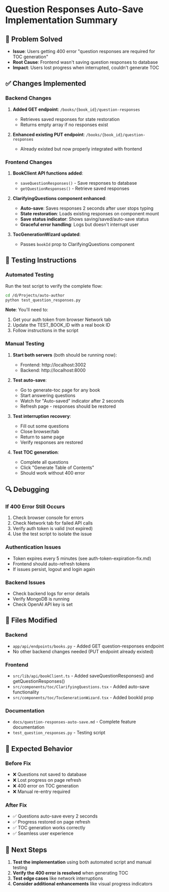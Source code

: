 # Question Responses Auto-Save Implementation Summary

## 🎯 Problem Solved
- **Issue**: Users getting 400 error "question responses are required for TOC generation" 
- **Root Cause**: Frontend wasn't saving question responses to database
- **Impact**: Users lost progress when interrupted, couldn't generate TOC

## ✅ Changes Implemented

### Backend Changes
1. **Added GET endpoint**: `/books/{book_id}/question-responses`
   - Retrieves saved responses for state restoration
   - Returns empty array if no responses exist

2. **Enhanced existing PUT endpoint**: `/books/{book_id}/question-responses`
   - Already existed but now properly integrated with frontend

### Frontend Changes  
1. **BookClient API functions added**:
   - `saveQuestionResponses()` - Save responses to database
   - `getQuestionResponses()` - Retrieve saved responses

2. **ClarifyingQuestions component enhanced**:
   - **Auto-save**: Saves responses 2 seconds after user stops typing
   - **State restoration**: Loads existing responses on component mount
   - **Save status indicator**: Shows saving/saved/auto-save status
   - **Graceful error handling**: Logs but doesn't interrupt user

3. **TocGenerationWizard updated**:
   - Passes `bookId` prop to ClarifyingQuestions component

## 🧪 Testing Instructions

### Automated Testing
Run the test script to verify the complete flow:
```bash
cd /d/Projects/auto-author
python test_question_responses.py
```

**Note**: You'll need to:
1. Get your auth token from browser Network tab
2. Update the TEST_BOOK_ID with a real book ID
3. Follow instructions in the script

### Manual Testing
1. **Start both servers** (both should be running now):
   - Frontend: http://localhost:3002
   - Backend: http://localhost:8000

2. **Test auto-save**:
   - Go to generate-toc page for any book
   - Start answering questions
   - Watch for "Auto-saved" indicator after 2 seconds
   - Refresh page - responses should be restored

3. **Test interruption recovery**:
   - Fill out some questions
   - Close browser/tab
   - Return to same page
   - Verify responses are restored

4. **Test TOC generation**:
   - Complete all questions
   - Click "Generate Table of Contents"
   - Should work without 400 error

## 🔍 Debugging

### If 400 Error Still Occurs
1. Check browser console for errors
2. Check Network tab for failed API calls
3. Verify auth token is valid (not expired)
4. Use the test script to isolate the issue

### Authentication Issues
- Token expires every 5 minutes (see auth-token-expiration-fix.md)
- Frontend should auto-refresh tokens
- If issues persist, logout and login again

### Backend Issues
- Check backend logs for error details
- Verify MongoDB is running
- Check OpenAI API key is set

## 📂 Files Modified

### Backend
- `app/api/endpoints/books.py` - Added GET question-responses endpoint
- No other backend changes needed (PUT endpoint already existed)

### Frontend
- `src/lib/api/bookClient.ts` - Added saveQuestionResponses() and getQuestionResponses()
- `src/components/toc/ClarifyingQuestions.tsx` - Added auto-save functionality
- `src/components/toc/TocGenerationWizard.tsx` - Added bookId prop

### Documentation
- `docs/question-responses-auto-save.md` - Complete feature documentation
- `test_question_responses.py` - Testing script

## 🎉 Expected Behavior

### Before Fix
- ❌ Questions not saved to database
- ❌ Lost progress on page refresh
- ❌ 400 error on TOC generation
- ❌ Manual re-entry required

### After Fix  
- ✅ Questions auto-save every 2 seconds
- ✅ Progress restored on page refresh
- ✅ TOC generation works correctly
- ✅ Seamless user experience

## 🚀 Next Steps

1. **Test the implementation** using both automated script and manual testing
2. **Verify the 400 error is resolved** when generating TOC
3. **Test edge cases** like network interruptions
4. **Consider additional enhancements** like visual progress indicators
